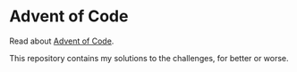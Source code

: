 Advent of Code
==============

Read about [Advent of Code](https://adventofcode.com).

This repository contains my solutions to the challenges, for better or worse.
